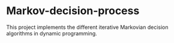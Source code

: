 # Markov-decision-process
This project implements the different iterative Markovian decision algorithms in dynamic programming.
